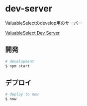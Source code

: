 # dev-server

ValuableSelectのdevelop用のサーバー

[ValuableSelect Dev Server](https://konojunyadev-server-zkyygpfrmu.now.sh)

## 開発

```bash
# development
$ npm start
```

## デプロイ

```bash
# deploy to now
$ now
```